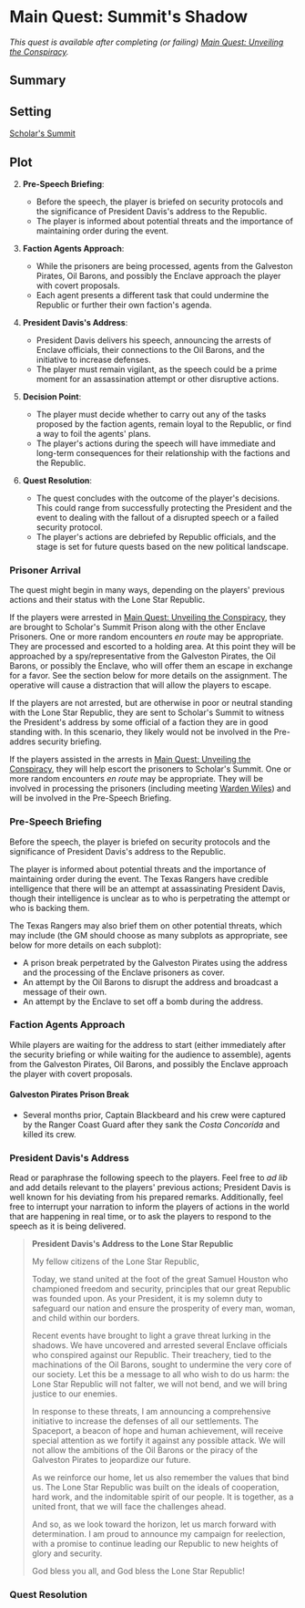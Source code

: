# Main Quest: Summit's Shadow

*This quest is available after completing (or failing) [Main Quest: Unveiling the Conspiracy](../Act1/Quest6.md).*

## Summary

## Setting

[Scholar's Summit](../../Background/geography/neighborhoods.md#scholars-summit-formerly-huntsville)


## Plot

2. **Pre-Speech Briefing**:
   - Before the speech, the player is briefed on security protocols and the significance of President Davis's address to the Republic.
   - The player is informed about potential threats and the importance of maintaining order during the event.
   
3. **Faction Agents Approach**:
   - While the prisoners are being processed, agents from the Galveston Pirates, Oil Barons, and possibly the Enclave approach the player with covert proposals.
   - Each agent presents a different task that could undermine the Republic or further their own faction's agenda.
   
4. **President Davis's Address**:
   - President Davis delivers his speech, announcing the arrests of Enclave officials, their connections to the Oil Barons, and the initiative to increase defenses.
   - The player must remain vigilant, as the speech could be a prime moment for an assassination attempt or other disruptive actions.
   
5. **Decision Point**:
   - The player must decide whether to carry out any of the tasks proposed by the faction agents, remain loyal to the Republic, or find a way to foil the agents' plans.
   - The player's actions during the speech will have immediate and long-term consequences for their relationship with the factions and the Republic.
   
6. **Quest Resolution**:
   - The quest concludes with the outcome of the player's decisions. This could range from successfully protecting the President and the event to dealing with the fallout of a disrupted speech or a failed security protocol.
   - The player's actions are debriefed by Republic officials, and the stage is set for future quests based on the new political landscape.


### Prisoner Arrival

The quest might begin in many ways, depending on the players' previous actions and their status with the Lone Star Republic.

If the players were arrested in [Main Quest: Unveiling the Conspiracy](../Act1/Quest6.md), they are brought to Scholar's Summit Prison along with the other Enclave Prisoners. One or more random encounters *en route* may be appropriate. They are processed and escorted to a holding area. At this point they will be approached by a spy/representative from the Galveston Pirates, the Oil Barons, or possibly the Enclave, who will offer them an escape in exchange for a favor. See the section below for more details on the assignment. The operative will cause a distraction that will allow the players to escape.

If the players are not arrested, but are otherwise in poor or neutral standing with the Lone Star Republic, they are sent to Scholar's Summit to witness the President's address by some official of a faction they are in good standing with. In this scenario, they likely would not be involved in the Pre-addres security briefing.

If the players assisted in the arrests in [Main Quest: Unveiling the Conspiracy](../Act1/Quest6.md), they will help escort the prisoners to Scholar's Summit. One or more random encounters *en route* may be appropriate. They will be involved in processing the prisoners (including meeting [Warden Wiles](lonestarrepublic.md#warden-wiles)) and will be involved in the Pre-Speech Briefing.

### Pre-Speech Briefing

Before the speech, the player is briefed on security protocols and the significance of President Davis's address to the Republic. 

The player is informed about potential threats and the importance of maintaining order during the event. The Texas Rangers have credible intelligence that there will be an attempt at assassinating President Davis, though their intelligence is unclear as to who is perpetrating the attempt or who is backing them. 

The Texas Rangers may also brief them on other potential threats, which may include (the GM should choose as many subplots as appropriate, see below for more details on each subplot):
   - A prison break perpetrated by the Galveston Pirates using the address and the processing of the Enclave prisoners as cover.
   - An attempt by the Oil Barons to disrupt the address and broadcast a message of their own.
   - An attempt by the Enclave to set off a bomb during the address.


### Faction Agents Approach

While players are waiting for the address to start (either immediately after the security briefing or while waiting for the audience to assemble), agents from the Galveston Pirates, Oil Barons, and possibly the Enclave approach the player with covert proposals.

#### Galveston Pirates Prison Break

- Several months prior, Captain Blackbeard and his crew were captured by the Ranger Coast Guard after they sank the *Costa Concorida* and killed its crew.

### President Davis's Address

Read or paraphrase the following speech to the players. Feel free to _ad lib_ and add details relevant to the players' previous actions; President Davis is well known for his deviating from his prepared remarks. Additionally, feel free to interrupt your narration to inform the players of actions in the world that are happening in real time, or to ask the players to respond to the speech as it is being delivered.

> **President Davis's Address to the Lone Star Republic**
> 
> My fellow citizens of the Lone Star Republic,
> 
> Today, we stand united at the foot of the great Samuel Houston who championed freedom and security, principles that our great Republic was founded upon. As your President, it is my solemn duty to safeguard our nation and ensure the prosperity of every man, woman, and child within our borders.
> 
> Recent events have brought to light a grave threat lurking in the shadows. We have uncovered and arrested several Enclave officials who conspired against our Republic. Their treachery, tied to the machinations of the Oil Barons, sought to undermine the very core of our society. Let this be a message to all who wish to do us harm: the Lone Star Republic will not falter, we will not bend, and we will bring justice to our enemies.
> 
> In response to these threats, I am announcing a comprehensive initiative to increase the defenses of all our settlements. The Spaceport, a beacon of hope and human achievement, will receive special attention as we fortify it against any possible attack. We will not allow the ambitions of the Oil Barons or the piracy of the Galveston Pirates to jeopardize our future.
> 
> As we reinforce our home, let us also remember the values that bind us. The Lone Star Republic was built on the ideals of cooperation, hard work, and the indomitable spirit of our people. It is together, as a united front, that we will face the challenges ahead.
> 
> And so, as we look toward the horizon, let us march forward with determination. I am proud to announce my campaign for reelection, with a promise to continue leading our Republic to new heights of glory and security.
> 
> God bless you all, and God bless the Lone Star Republic!


### Quest Resolution